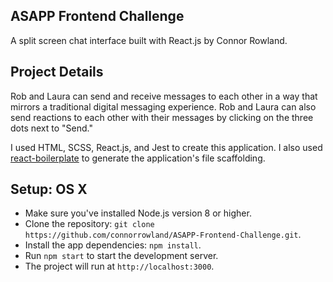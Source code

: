 ## ASAPP Frontend Challenge
A split screen chat interface built with React.js by Connor Rowland.

## Project Details
Rob and Laura can send and receive messages to each other in a way that mirrors a traditional digital messaging experience. Rob and Laura can also send reactions to each other with their messages by clicking on the three dots next to "Send."

I used HTML, SCSS, React.js, and Jest to create this application. I also used [react-boilerplate](https://www.reactboilerplate.com) to generate the application's file scaffolding.

## Setup: OS X
- Make sure you've installed Node.js version 8 or higher.
- Clone the repository: `git clone https://github.com/connorrowland/ASAPP-Frontend-Challenge.git`.
- Install the app dependencies: `npm install`.
- Run `npm start` to start the development server.
- The project will run at `http://localhost:3000`.
